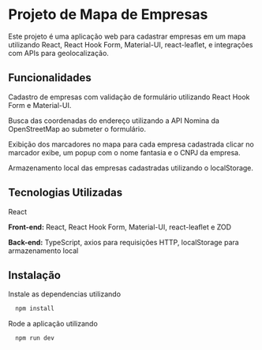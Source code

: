 # Projeto de Mapa de Empresas

Este projeto é uma aplicação web para cadastrar empresas em um mapa utilizando React, React Hook Form, Material-UI, react-leaflet, e integrações com APIs para geolocalização.

## Funcionalidades

Cadastro de empresas com validação de formulário utilizando React Hook Form e Material-UI.

Busca das coordenadas do endereço utilizando a API Nomina da OpenStreetMap ao submeter o formulário.

Exibição dos marcadores no mapa para cada empresa cadastrada clicar no marcador exibe, um popup com o nome fantasia e o CNPJ da empresa.

Armazenamento local das empresas cadastradas utilizando o localStorage.

## Tecnologias Utilizadas

React

**Front-end:** React, React Hook Form, Material-UI, react-leaflet e ZOD

**Back-end:** TypeScript, axios para requisições HTTP, localStorage para armazenamento local

## Instalação

Instale as dependencias utilizando

```bash
  npm install
```

Rode a aplicação utilizando

```bash
  npm run dev
```
